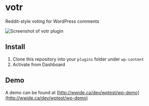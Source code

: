 # votr
Reddit-style voting for WordPress comments

![Screenshot of votr plugin](http://wwide.ca/dev/screen.png)

## Install
1. Clone this repository into your `plugins` folder under `wp-content`  
2. Activate from Dashboard

## Demo
A demo can be found at [http://wwide.ca/dev/wptest/wp-demo](http://wwide.ca/dev/wptest/wp-demo)


